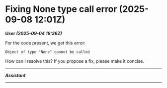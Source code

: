 <!-- Generated by SpecStory -->

# Fixing None type call error (2025-09-08 12:01Z)

_**User (2025-09-04 16:36Z)**_

For the code present, we get this error:
```
Object of type "None" cannot be called
```
How can I resolve this? If you propose a fix, please make it concise.

---

_**Assistant**_



---


